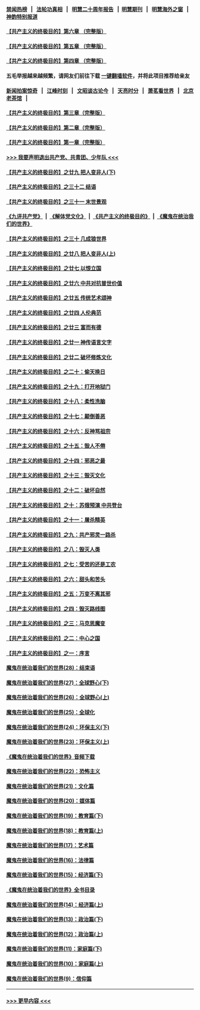 #### [禁闻热榜](热点新闻.md?=0)  &nbsp;&nbsp;|&nbsp;&nbsp; [法轮功真相](https://github.com/gfw-breaker/truth/blob/master/README.md?=0) &nbsp;&nbsp;|&nbsp;&nbsp; [明慧二十周年报告](https://github.com/gfw-breaker/mh-reports/blob/master/README.md?=0) &nbsp;&nbsp;|&nbsp;&nbsp;[明慧期刊](https://github.com/gfw-breaker/mh-qikan) &nbsp;&nbsp;|&nbsp;&nbsp; [明慧海外之窗](https://github.com/gfw-breaker/mh-news/blob/master/README.md?=0) &nbsp;&nbsp;|&nbsp;&nbsp; [神韵特别报道](https://github.com/gfw-breaker/mh-news/blob/master/shenyun.md?=0)
#### [【共产主义的终极目的】第六章 （完整版）](../pages/nsc422/n11428913.md?t=03082102) 
#### [【共产主义的终极目的】第五章 （完整版）](../pages/nsc422/n11428912.md?t=03082102) 
#### [【共产主义的终极目的】第四章 （完整版）](../pages/nsc422/n11428907.md?t=03082102) 
#### 五毛举报越来越频繁，请网友们前往下载 [一键翻墙软件](https://github.com/gfw-breaker/ssr-accounts)，并将此项目推荐给亲友
#### [新闻拍案惊奇](https://github.com/gfw-breaker/banned-news/blob/master/pages/link4.md) &nbsp;&nbsp;|&nbsp;&nbsp; [江峰时刻](https://github.com/gfw-breaker/banned-news/blob/master/pages/link4.md) &nbsp;&nbsp;|&nbsp;&nbsp; [文昭谈古论今](https://github.com/gfw-breaker/banned-news/blob/master/pages/link4.md) &nbsp;&nbsp;|&nbsp;&nbsp; [天亮时分](https://github.com/gfw-breaker/banned-news/blob/master/pages/link4.md) &nbsp;&nbsp;|&nbsp;&nbsp; [萧茗看世界](https://github.com/gfw-breaker/banned-news/blob/master/pages/link4.md) &nbsp;&nbsp;|&nbsp;&nbsp; [北京老茶馆](https://github.com/gfw-breaker/banned-news/blob/master/pages/link4.md) &nbsp;&nbsp;|&nbsp;&nbsp; 
#### [【共产主义的终极目的】第三章（完整版）](../pages/nsc422/n11428848.md?t=03082102) 
#### [【共产主义的终极目的】第二章（完整版）](../pages/nsc422/n11428831.md?t=03082102) 
#### [【共产主义的终极目的】第一章（完整版）](../pages/nsc422/n11417651.md?t=03082102) 
#### [>>> 我要声明退出共产党、共青团、少年队 <<<](https://github.com/begood0513/goodnews/blob/master/quit/letter.md) 
#### [【共产主义的终极目的】之廿九 把人变非人(下)](../pages/nsc422/n11344140.md?t=03082102) 
#### [【共产主义的终极目的】之三十二 结语](../pages/nsc422/n11360535.md?t=03082102) 
#### [【共产主义的终极目的】之三十一 末世景观](../pages/nsc422/n11351129.md?t=03082102) 
#### [《九评共产党》](https://github.com/begood0513/9ping.md/blob/master/README.md) &nbsp;|&nbsp; [《解体党文化》](../../../../jtdwh.md/blob/master/README.md)  &nbsp;|&nbsp; [《共产主义的终极目的》](../../../../gczydzjmd.md/blob/master/README.md) &nbsp;|&nbsp; [《魔鬼在统治我们的世界》](../../../../mgztzwmdsj.md/blob/master/README.md) 
#### [【共产主义的终极目的】之三十 几成狼世界](../pages/nsc422/n11348280.md?t=03082102) 
#### [【共产主义的终极目的】之廿八 把人变非人(上)](../pages/nsc422/n11340492.md?t=03082102) 
#### [【共产主义的终极目的】之廿七 以恨立国](../pages/nsc422/n11336944.md?t=03082102) 
#### [【共产主义的终极目的】之廿六 中共对抗普世价值](../pages/nsc422/n11324785.md?t=03082102) 
#### [【共产主义的终极目的】之廿五 传统艺术颂神](../pages/nsc422/n11296396.md?t=03082102) 
#### [【共产主义的终极目的】之廿四 人伦典范](../pages/nsc422/n11296397.md?t=03082102) 
#### [【共产主义的终极目的】之廿三 富而有德](../pages/nsc422/n11283598.md?t=03082102) 
#### [【共产主义的终极目的】之廿一 神传语言文字](../pages/nsc422/n11263265.md?t=03082102) 
#### [【共产主义的终极目的】之廿二 破坏修炼文化](../pages/nsc422/n11245728.md?t=03082102) 
#### [【共产主义的终极目的】之二十：偷天换日](../pages/nsc422/n11238846.md?t=03082102) 
#### [【共产主义的终极目的】之十九：打开地狱门](../pages/nsc422/n11206376.md?t=03082102) 
#### [【共产主义的终极目的】之十八：柔性洗脑](../pages/nsc422/n11199994.md?t=03082102) 
#### [【共产主义的终极目的】之十七：颠倒善恶](../pages/nsc422/n11179782.md?t=03082102) 
#### [【共产主义的终极目的】之十六：反神骂祖宗](../pages/nsc422/n11166798.md?t=03082102) 
#### [【共产主义的终极目的】之十五：毁人不倦](../pages/nsc422/n11166792.md?t=03082102) 
#### [【共产主义的终极目的】之十四：邪恶之最](../pages/nsc422/n11150249.md?t=03082102) 
#### [【共产主义的终极目的】之十三：毁灭文化](../pages/nsc422/n11135227.md?t=03082102) 
#### [【共产主义的终极目的】之十二：破坏自然](../pages/nsc422/n11135214.md?t=03082102) 
#### [【共产主义的终极目的】之十：苏俄预演 中共登台](../pages/nsc422/n11118424.md?t=03082102) 
#### [【共产主义的终极目的】之十一：屠杀精英](../pages/nsc422/n11118442.md?t=03082102) 
#### [【共产主义的终极目的】之九：共产邪灵一路杀](../pages/nsc422/n11114139.md?t=03082102) 
#### [【共产主义的终极目的】之八：毁灭人类](../pages/nsc422/n11108503.md?t=03082102) 
#### [【共产主义的终极目的】之七：受苦的还是工农](../pages/nsc422/n11101809.md?t=03082102) 
#### [【共产主义的终极目的】之六：甜头和苦头](../pages/nsc422/n11096971.md?t=03082102) 
#### [【共产主义的终极目的】之五：万变不离其邪](../pages/nsc422/n11091285.md?t=03082102) 
#### [【共产主义的终极目的】之四：毁灭路线图](../pages/nsc422/n11086284.md?t=03082102) 
#### [【共产主义的终极目的】之三：马克思魔变](../pages/nsc422/n11061941.md?t=03082102) 
#### [【共产主义的终极目的】之二：中心之国](../pages/nsc422/n11047728.md?t=03082102) 
#### [【共产主义的终极目的】之一：序言](../pages/nsc422/n11086077.md?t=03082102) 
#### [魔鬼在统治着我们的世界(28)：结束语](../pages/nsc422/n10936246.md?t=03082102) 
#### [魔鬼在统治着我们的世界(27)：全球野心(下)](../pages/nsc422/n10928319.md?t=03082102) 
#### [魔鬼在统治着我们的世界(26)：全球野心(上)](../pages/nsc422/n10900318.md?t=03082102) 
#### [魔鬼在统治着我们的世界(25)：全球化](../pages/nsc422/n10788205.md?t=03082102) 
#### [魔鬼在统治着我们的世界(24)：环保主义(下)](../pages/nsc422/n10695307.md?t=03082102) 
#### [魔鬼在统治着我们的世界(23)：环保主义(上)](../pages/nsc422/n10688613.md?t=03082102) 
#### [《魔鬼在统治着我们的世界》音频下载](../pages/nsc422/n10635553.md?t=03082102) 
#### [魔鬼在统治着我们的世界(22)：恐怖主义](../pages/nsc422/n10614727.md?t=03082102) 
#### [魔鬼在统治着我们的世界(21)：文化篇](../pages/nsc422/n10597706.md?t=03082102) 
#### [魔鬼在统治着我们的世界(20)：媒体篇](../pages/nsc422/n10586579.md?t=03082102) 
#### [魔鬼在统治着我们的世界(19)：教育篇(下)](../pages/nsc422/n10564808.md?t=03082102) 
#### [魔鬼在统治着我们的世界(18)：教育篇(上)](../pages/nsc422/n10526970.md?t=03082102) 
#### [魔鬼在统治着我们的世界(17)：艺术篇](../pages/nsc422/n10499093.md?t=03082102) 
#### [魔鬼在统治着我们的世界(16)：法律篇](../pages/nsc422/n10485969.md?t=03082102) 
#### [魔鬼在统治着我们的世界(15)：经济篇(下)](../pages/nsc422/n10469975.md?t=03082102) 
#### [《魔鬼在统治着我们的世界》全书目录](../pages/nsc422/n10464261.md?t=03082102) 
#### [魔鬼在统治着我们的世界(14)：经济篇(上)](../pages/nsc422/n10457370.md?t=03082102) 
#### [魔鬼在统治着我们的世界(13)：政治篇(下)](../pages/nsc422/n10448270.md?t=03082102) 
#### [魔鬼在统治着我们的世界(12)：政治篇(上)](../pages/nsc422/n10444576.md?t=03082102) 
#### [魔鬼在统治着我们的世界(11)：家庭篇(下)](../pages/nsc422/n10440961.md?t=03082102) 
#### [魔鬼在统治着我们的世界(10)：家庭篇(上)](../pages/nsc422/n10435448.md?t=03082102) 
#### [魔鬼在统治着我们的世界(9)：信仰篇](../pages/nsc422/n10432159.md?t=03082102) 

----
#### [ >>> 更早内容 <<< ](../indexes/nsc422-earlier.md)
